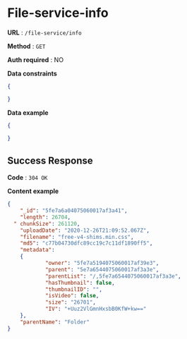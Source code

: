 # File-service-info 

**URL** : `/file-service/info`

**Method** : `GET`

**Auth required** : NO

**Data constraints**

```json
{

}
```
**Data example**

```json
{
    
}
```

## Success Response

**Code** : `304 OK`

**Content example**

```json
{
	"_id": "5fe7a6a04075060017af3a41",
  	"length": 26704,
  "	chunkSize": 261120,
  	"uploadDate": "2020-12-26T21:09:52.067Z",
  	"filename": "free-v4-shims.min.css",
  	"md5": "c77b04730dfc89cc19c7c11df1890ff5",
  	"metadata": 
	{
    		"owner": "5fe7a5194075060017af39e3",
    		"parent": "5e7a6544075060017af3a3e",
    		"parentList": "/,5fe7a6544075060017af3a3e",
    		"hasThumbnail": false,
    		"thumbnailID": "",
    		"isVideo": false,
    		"size": "26701",
    		"IV": "+Uuz2VlGmnHxsbB0KfW+kw=="
  	},
  	"parentName": "Folder"
}
	
```
